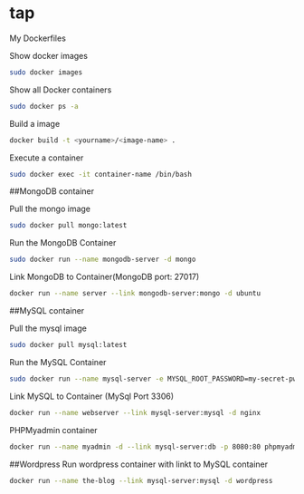 # tap
My Dockerfiles

Show docker images
``` bash
sudo docker images
```

Show all Docker containers
``` bash
sudo docker ps -a
```
Build a image
``` bash
docker build -t <yourname>/<image-name> .
```
Execute a container
```bash
sudo docker exec -it container-name /bin/bash
```

##MongoDB container

Pull the mongo image
```bash
sudo docker pull mongo:latest
```

Run the MongoDB Container
```bash
sudo docker run --name mongodb-server -d mongo
```

Link MongoDB to Container(MongoDB port: 27017)
```bash
docker run --name server --link mongodb-server:mongo -d ubuntu
```

##MySQL container

Pull the mysql image
```bash
sudo docker pull mysql:latest
```

Run the MySQL Container
```bash
sudo docker run --name mysql-server -e MYSQL_ROOT_PASSWORD=my-secret-pw -d mysql
```

Link MySQL to Container (MySql Port 3306)
```bash
docker run --name webserver --link mysql-server:mysql -d nginx
```

PHPMyadmin container
```bash
docker run --name myadmin -d --link mysql-server:db -p 8080:80 phpmyadmin/phpmyadmin
```

##Wordpress
Run wordpress container with linkt to MySQL container
```bash
docker run --name the-blog --link mysql-server:mysql -d wordpress
```
